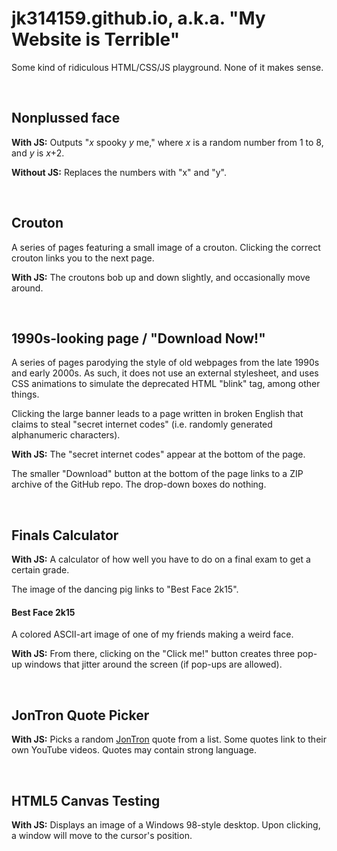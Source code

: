 # jk314159.github.io, a.k.a. "My Website is Terrible"
Some kind of ridiculous HTML/CSS/JS playground. None of it makes sense.

&nbsp;

## Nonplussed face
**With JS:** Outputs "*x* spooky *y* me," where *x* is a random number from 1 to 8, and *y* is *x*+2.

**Without JS:** Replaces the numbers with "x" and "y".

&nbsp;

## Crouton
A series of pages featuring a small image of a crouton. Clicking the correct crouton links you to the next page.

**With JS:** The croutons bob up and down slightly, and occasionally move around.

&nbsp;

## 1990s-looking page / "Download Now!"
A series of pages parodying the style of old webpages from the late 1990s and early 2000s. As such, it does not use an external stylesheet, and uses CSS animations to simulate the deprecated HTML "blink" tag, among other things.

Clicking the large banner leads to a page written in broken English that claims to steal "secret internet codes" (i.e. randomly generated alphanumeric characters).

**With JS:** The "secret internet codes" appear at the bottom of the page.

The smaller "Download" button at the bottom of the page links to a ZIP archive of the GitHub repo. The drop-down boxes do nothing.

&nbsp;

## Finals Calculator
**With JS:** A calculator of how well you have to do on a final exam to get a certain grade.

The image of the dancing pig links to "Best Face 2k15".

#### Best Face 2k15
A colored ASCII-art image of one of my friends making a weird face.

**With JS:** From there, clicking on the "Click me!" button creates three pop-up windows that jitter around the screen (if pop-ups are allowed).

&nbsp;

## JonTron Quote Picker
**With JS:** Picks a random [JonTron](http://www.youtube.com/user/JonTronShow) quote from a list. Some quotes link to their own YouTube videos. Quotes may contain strong language.

&nbsp;

## HTML5 Canvas Testing
**With JS:** Displays an image of a Windows 98-style desktop. Upon clicking, a window will move to the cursor's position.
